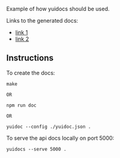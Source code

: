 
Example of how yuidocs should be used.

Links to the generated docs:

- [link
  1](https://rawgithub.com/imalberto/docs/master/yuidocs/apidocs/index.html)
- [link
  2](http://htmlpreview.github.io/?http://github.com/imalberto/docs/blob/master/yuidocs/apidocs/index.html)

## Instructions

To create the docs:

    make 

    OR

    npm run doc

    OR

    yuidoc --config ./yuidoc.json .

To serve the api docs locally on port 5000:

    yuidocs --serve 5000 .
